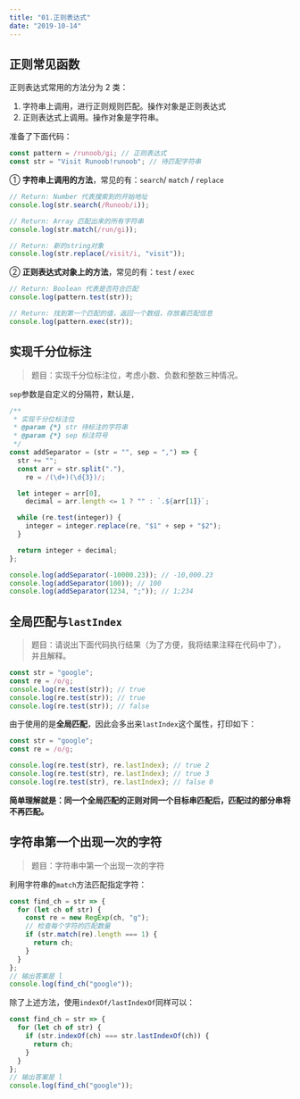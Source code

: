 ```yaml
---
title: "01.正则表达式"
date: "2019-10-14"
---
```


## 正则常见函数

正则表达式常用的方法分为 2 类：

1. 字符串上调用，进行正则规则匹配。操作对象是正则表达式
2. 正则表达式上调用。操作对象是字符串。

准备了下面代码：

```javascript
const pattern = /runoob/gi; // 正则表达式
const str = "Visit Runoob!runoob"; // 待匹配字符串
```

① **字符串上调用的方法**，常见的有：`search`/ `match` / `replace`

```javascript
// Return: Number 代表搜索到的开始地址
console.log(str.search(/Runoob/i));

// Return: Array 匹配出来的所有字符串
console.log(str.match(/run/gi));

// Return: 新的string对象
console.log(str.replace(/visit/i, "visit"));
```

② **正则表达式对象上的方法**，常见的有：`test` / `exec`

```javascript
// Return: Boolean 代表是否符合匹配
console.log(pattern.test(str));

// Return: 找到第一个匹配的值，返回一个数组，存放着匹配信息
console.log(pattern.exec(str));
```

## 实现千分位标注

> 题目：实现千分位标注位，考虑小数、负数和整数三种情况。

`sep`参数是自定义的分隔符，默认是`,`

```javascript
/**
 * 实现千分位标注位
 * @param {*} str 待标注的字符串
 * @param {*} sep 标注符号
 */
const addSeparator = (str = "", sep = ",") => {
  str += "";
  const arr = str.split("."),
    re = /(\d+)(\d{3})/;

  let integer = arr[0],
    decimal = arr.length <= 1 ? "" : `.${arr[1]}`;

  while (re.test(integer)) {
    integer = integer.replace(re, "$1" + sep + "$2");
  }

  return integer + decimal;
};

console.log(addSeparator(-10000.23)); // -10,000.23
console.log(addSeparator(100)); // 100
console.log(addSeparator(1234, ";")); // 1;234
```

## 全局匹配与`lastIndex`

> 题目：请说出下面代码执行结果（为了方便，我将结果注释在代码中了），并且解释。

```javascript
const str = "google";
const re = /o/g;
console.log(re.test(str)); // true
console.log(re.test(str)); // true
console.log(re.test(str)); // false
```

由于使用的是**全局匹配**，因此会多出来`lastIndex`这个属性，打印如下：

```javascript
const str = "google";
const re = /o/g;

console.log(re.test(str), re.lastIndex); // true 2
console.log(re.test(str), re.lastIndex); // true 3
console.log(re.test(str), re.lastIndex); // false 0
```

**简单理解就是：同一个全局匹配的正则对同一个目标串匹配后，匹配过的部分串将不再匹配。**

## 字符串第一个出现一次的字符

> 题目：字符串中第一个出现一次的字符

利用字符串的`match`方法匹配指定字符：

```javascript
const find_ch = str => {
  for (let ch of str) {
    const re = new RegExp(ch, "g");
    // 检查每个字符的匹配数量
    if (str.match(re).length === 1) {
      return ch;
    }
  }
};
// 输出答案是 l
console.log(find_ch("google"));
```

除了上述方法，使用`indexOf/lastIndexOf`同样可以：

```javascript
const find_ch = str => {
  for (let ch of str) {
    if (str.indexOf(ch) === str.lastIndexOf(ch)) {
      return ch;
    }
  }
};
// 输出答案是 l
console.log(find_ch("google"));
```
